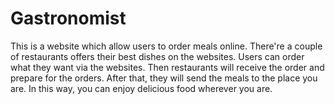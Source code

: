 # Gastronomist
This is a website which allow users to order meals online.
There're a couple of restaurants offers their best dishes on the websites. Users can order what they want via the websites. Then restaurants will receive the order and prepare for the orders. After that, they will send the meals to the place you are.
In this way, you can enjoy delicious food wherever you are.